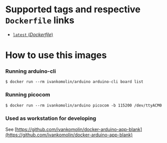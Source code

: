 # Supported tags and respective `Dockerfile` links

- [`latest` (*Dockerfile*)](https://github.com/ivankomolin/docker-arduino/blob/master/Dockerfile)

# How to use this images

### Running arduino-cli
```
$ docker run --rm ivankomolin/arduino arduino-cli board list

```

### Running picocom
```
$ docker run --rm ivankomolin/arduino picocom -b 115200 /dev/ttyACM0

```

### Used as workstation for developing

See [https://github.com/ivankomolin/docker-arduino-app-blank](https://github.com/ivankomolin/docker-arduino-app-blank)
